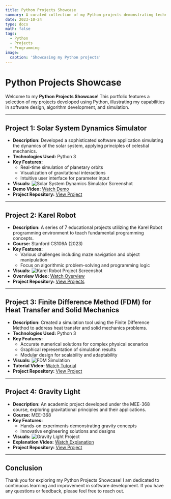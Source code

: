 ```yaml
---
title: Python Projects Showcase
summary: A curated collection of my Python projects demonstrating technical skills and practical applications.
date: 2023-10-24
type: docs
math: false
tags:
  - Python
  - Projects
  - Programming
image:
  caption: 'Showcasing my Python projects'
---
```


# Python Projects Showcase

Welcome to my **Python Projects Showcase**! This portfolio features a selection of my projects developed using Python, illustrating my capabilities in software design, algorithm development, and simulation.

---

## Project 1: Solar System Dynamics Simulator
- **Description:** Developed a sophisticated software application simulating the dynamics of the solar system, applying principles of celestial mechanics.
- **Technologies Used:** Python 3
- **Key Features:**
  - Real-time simulation of planetary orbits
  - Visualization of gravitational interactions
  - Intuitive user interface for parameter input
- **Visuals:**
  ![Solar System Dynamics Simulator Screenshot](solar_system_simulator.png)
- **Demo Video:** [Watch Demo](https://www.youtube.com/watch?v=video_id_here)
- **Project Repository:** [View Project](your_project_link_here)

---

## Project 2: Karel Robot
- **Description:** A series of 7 educational projects utilizing the Karel Robot programming environment to teach fundamental programming concepts.
- **Course:** Stanford CS106A (2023)
- **Key Features:**
  - Various challenges including maze navigation and object manipulation
  - Focus on algorithmic problem-solving and programming logic
- **Visuals:**
  ![Karel Robot Project Screenshot](karel_robot_project.png)
- **Overview Video:** [Watch Overview](https://www.youtube.com/watch?v=video_id_here)
- **Project Repository:** [View Projects](your_project_link_here)

---

## Project 3: Finite Difference Method (FDM) for Heat Transfer and Solid Mechanics
- **Description:** Created a simulation tool using the Finite Difference Method to address heat transfer and solid mechanics problems.
- **Technologies Used:** Python 3
- **Key Features:**
  - Accurate numerical solutions for complex physical scenarios
  - Graphical representation of simulation results
  - Modular design for scalability and adaptability
- **Visuals:**
  ![FDM Simulation](fdm_simulation.png)
- **Tutorial Video:** [Watch Tutorial](https://www.youtube.com/watch?v=video_id_here)
- **Project Repository:** [View Project](your_project_link_here)

---

## Project 4: Gravity Light
- **Description:** An academic project developed under the MEE-368 course, exploring gravitational principles and their applications.
- **Course:** MEE-368
- **Key Features:**
  - Hands-on experiments demonstrating gravity concepts
  - Innovative engineering solutions and designs
- **Visuals:**
  ![Gravity Light Project](gravity_light_project.png)
- **Explanation Video:** [Watch Explanation](https://www.youtube.com/watch?v=video_id_here)
- **Project Repository:** [View Project](your_project_link_here)

---

## Conclusion

Thank you for exploring my Python Projects Showcase! I am dedicated to continuous learning and improvement in software development. If you have any questions or feedback, please feel free to reach out.

